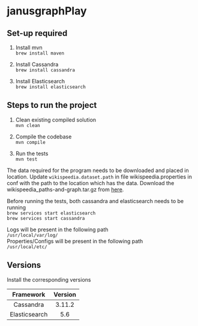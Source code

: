# janusgraphPlay

## Set-up required

1. Install mvn  
    `brew install maven`

2. Install Cassandra  
    `brew install cassandra`    

3. Install Elasticsearch  
    `brew install elasticsearch`    

## Steps to run the project
1. Clean existing compiled solution  
    `mvn clean`

2. Compile the codebase  
    `mvn compile`

3. Run the tests  
    `mvn test`


The data required for the program needs to be downloaded and placed in location. Update `wikispeedia.dataset.path` in file wikispeedia.properties in conf with the path to the location which has the data.  Download the wikispeedia_paths-and-graph.tar.gz from [here](https://snap.stanford.edu/data/wikispeedia.html).  


Before running the tests, both cassandra and elasticsearch needs to be running  
    `brew services start elasticsearch`  
    `brew services start cassandra`    

Logs will be present in the following path  
    `/usr/local/var/log/`    
Properties/Configs will be present in the following path    
    `/usr/local/etc/`


## Versions

Install the corresponding versions

| Framework     | Version |
| :-----------: | :-----: |
| Cassandra     | 3.11.2  |
| Elasticsearch | 5.6     |